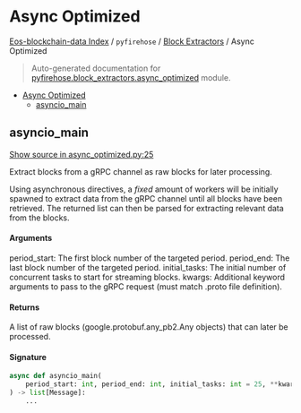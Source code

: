 # Async Optimized

[Eos-blockchain-data Index](../../README.md#eos-blockchain-data-index) /
`pyfirehose` /
[Block Extractors](./index.md#block-extractors) /
Async Optimized

> Auto-generated documentation for [pyfirehose.block_extractors.async_optimized](https://github.com/Krow10/eos-blockchain-data/blob/main/pyfirehose/block_extractors/async_optimized.py) module.

- [Async Optimized](#async-optimized)
  - [asyncio_main](#asyncio_main)

## asyncio_main

[Show source in async_optimized.py:25](https://github.com/Krow10/eos-blockchain-data/blob/main/pyfirehose/block_extractors/async_optimized.py#L25)

Extract blocks from a gRPC channel as raw blocks for later processing.

Using asynchronous directives, a *fixed* amount of workers will be initially spawned to
extract data from the gRPC channel until all blocks have been retrieved.
The returned list can then be parsed for extracting relevant data from the blocks.

#### Arguments

period_start:
 The first block number of the targeted period.
period_end:
 The last block number of the targeted period.
initial_tasks:
 The initial number of concurrent tasks to start for streaming blocks.
kwargs:
 Additional keyword arguments to pass to the gRPC request (must match .proto file definition).

#### Returns

A list of raw blocks (google.protobuf.any_pb2.Any objects) that can later be processed.

#### Signature

```python
async def asyncio_main(
    period_start: int, period_end: int, initial_tasks: int = 25, **kwargs
) -> list[Message]:
    ...
```


